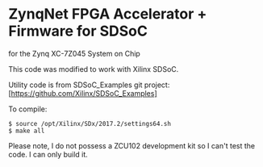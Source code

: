 # ZynqNet FPGA Accelerator + Firmware for SDSoC

for the Zynq XC-7Z045 System on Chip

This code was modified to work with Xilinx SDSoC.

Utility code is from SDSoC_Examples git project: [https://github.com/Xilinx/SDSoC_Examples]

To compile:

```
$ source /opt/Xilinx/SDx/2017.2/settings64.sh
$ make all
```

Please note, I do not possess a ZCU102 development kit so I can't test the code.  I can only build it.
